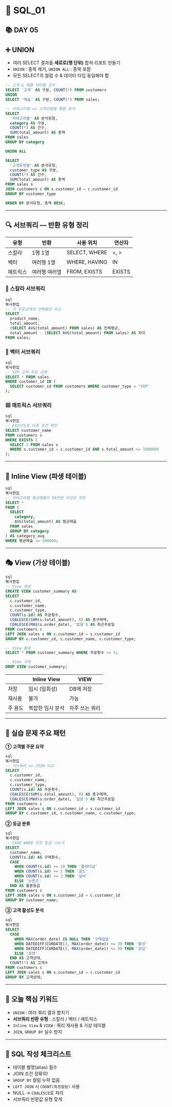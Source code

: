 # 🧩 SQL_01

## 📚 DAY 05

## ➕ UNION

- 여러 SELECT 결과를 **세로로(행 단위)** 합쳐 리포트 만들기
- `UNION` : 중복 제거, `UNION ALL` : 중복 포함
- 모든 SELECT의 컬럼 수 & 데이터 타입 동일해야 함

```sql
-- 고객 & 매출 테이블 건수
SELECT '고객' AS 구분, COUNT(*) FROM customers
UNION
SELECT '매출' AS 구분, COUNT(*) FROM sales;
```

```sql
-- 카테고리별 vs 고객유형별 통합 분석
SELECT
  '카테고리별' AS 분석유형,
  category AS 구분,
  COUNT(*) AS 건수,
  SUM(total_amount) AS 총액
FROM sales
GROUP BY category

UNION ALL

SELECT
  '고객유형별' AS 분석유형,
  customer_type AS 구분,
  COUNT(*) AS 건수,
  SUM(total_amount) AS 총액
FROM sales s
JOIN customers c ON s.customer_id = c.customer_id
GROUP BY customer_type

ORDER BY 분석유형, 총액 DESC;
```

---

## 🔍 서브쿼리 — 반환 유형 정리

| 유형 | 반환 | 사용 위치 | 연산자 |
| --- | --- | --- | --- |
| 스칼라 | 1행 1열 | SELECT, WHERE | =, > |
| 벡터 | 여러행 1열 | WHERE, HAVING | IN |
| 매트릭스 | 여러행 여러열 | FROM, EXISTS | EXISTS |

### 🎯 스칼라 서브쿼리

```sql
sql
복사편집
-- 각 주문금액과 전체평균 비교
SELECT
  product_name,
  total_amount,
  (SELECT AVG(total_amount) FROM sales) AS 전체평균,
  total_amount - (SELECT AVG(total_amount) FROM sales) AS 차이
FROM sales;

```

### 📏 벡터 서브쿼리

```sql
sql
복사편집
-- VIP 고객 주문 내역
SELECT * FROM sales
WHERE customer_id IN (
  SELECT customer_id FROM customers WHERE customer_type = 'VIP'
);

```

### ▦ 매트릭스 서브쿼리

```sql
sql
복사편집
-- EXISTS로 다중 조건 확인
SELECT customer_name
FROM customers c
WHERE EXISTS (
  SELECT 1 FROM sales s
  WHERE s.customer_id = c.customer_id AND s.total_amount >= 1000000
);

```

---

## 🚧 Inline View (파생 테이블)

```sql
sql
복사편집
-- 카테고리별 평균매출이 50만원 이상인 것만
SELECT *
FROM (
  SELECT
    category,
    AVG(total_amount) AS 평균매출
  FROM sales
  GROUP BY category
) AS category_avg
WHERE 평균매출 >= 500000;

```

---

## 🎭 View (가상 테이블)

```sql
sql
복사편집
-- View 생성
CREATE VIEW customer_summary AS
SELECT
  c.customer_id,
  c.customer_name,
  c.customer_type,
  COUNT(s.id) AS 주문횟수,
  COALESCE(SUM(s.total_amount), 0) AS 총구매액,
  COALESCE(MAX(s.order_date), '없음') AS 최근주문일
FROM customers c
LEFT JOIN sales s ON c.customer_id = s.customer_id
GROUP BY c.customer_id, c.customer_name, c.customer_type;

-- View 활용
SELECT * FROM customer_summary WHERE 주문횟수 >= 5;

-- View 삭제
DROP VIEW customer_summary;

```

|  | Inline View | VIEW |
| --- | --- | --- |
| 저장 | 임시 (일회성) | DB에 저장 |
| 재사용 | 불가 | 가능 |
| 주 용도 | 복잡한 임시 분석 | 자주 쓰는 쿼리 |

---

## 🧩 실습 문제 주요 패턴

**① 고객별 주문 요약**

```sql
sql
복사편집
-- 서브쿼리 vs JOIN 비교
SELECT
  c.customer_id,
  c.customer_name,
  c.customer_type,
  COUNT(s.id) AS 주문횟수,
  COALESCE(SUM(s.total_amount), 0) AS 총구매액,
  COALESCE(MAX(s.order_date), '없음') AS 최근주문일
FROM customers c
LEFT JOIN sales s ON c.customer_id = s.customer_id
GROUP BY c.customer_id, c.customer_name, c.customer_type;

```

**② 등급 분류**

```sql
sql
복사편집
-- CASE WHEN 으로 등급 나누기
SELECT
  customer_name,
  COUNT(s.id) AS 구매횟수,
  CASE
    WHEN COUNT(s.id) >= 10 THEN '플래티넘'
    WHEN COUNT(s.id) >= 5 THEN '골드'
    WHEN COUNT(s.id) >= 3 THEN '실버'
    ELSE '브론즈'
  END AS 활동등급
FROM customers c
LEFT JOIN sales s ON s.customer_id = c.customer_id
GROUP BY customer_name;

```

**③ 고객 활성도 분석**

```sql
sql
복사편집
SELECT
  CASE
    WHEN MAX(order_date) IS NULL THEN '구매없음'
    WHEN DATEDIFF(CURDATE(), MAX(order_date)) <= 30 THEN '활성'
    WHEN DATEDIFF(CURDATE(), MAX(order_date)) <= 90 THEN '관심'
    ELSE '휴면'
  END AS 고객상태,
  COUNT(*) AS 고객수
FROM customers c
LEFT JOIN sales s ON s.customer_id = c.customer_id
GROUP BY 고객상태;

```

---

## 📌 오늘 핵심 키워드

- `UNION` : 여러 쿼리 결과 합치기
- **서브쿼리 반환 유형** : 스칼라 / 벡터 / 매트릭스
- `Inline View` & `VIEW` : 쿼리 재사용 & 가상 테이블
- `JOIN`, `GROUP BY` 실수 방지

---

## 🚩 SQL 작성 체크리스트

- 테이블 별명(alias) 필수
- JOIN 조건 정확히!
- `GROUP BY` 컬럼 누락 없음
- `LEFT JOIN` 시 `COUNT(특정컬럼)` 사용
- NULL → `COALESCE`로 처리
- 서브쿼리 반환값 유형 맞게